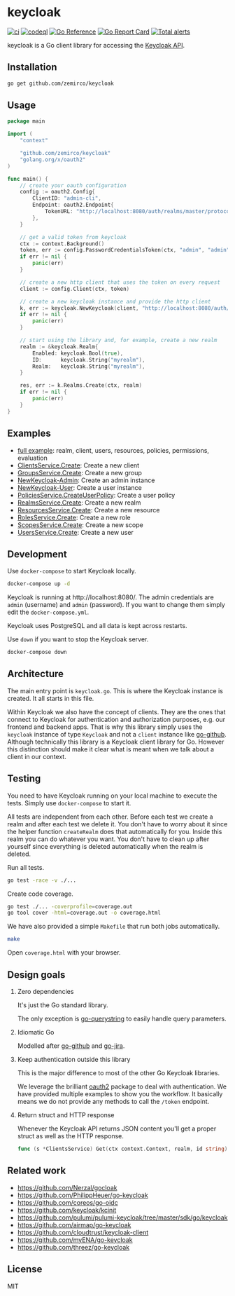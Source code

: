 
# keycloak

[![ci](https://github.com/zemirco/keycloak/workflows/ci/badge.svg)](https://github.com/zemirco/keycloak/actions/workflows/ci.yml)
[![codeql](https://github.com/zemirco/keycloak/workflows/codeql/badge.svg)](https://github.com/zemirco/keycloak/actions/workflows/codeql.yml)
[![Go Reference](https://pkg.go.dev/badge/github.com/zemirco/keycloak.svg)](https://pkg.go.dev/github.com/zemirco/keycloak)
[![Go Report Card](https://goreportcard.com/badge/github.com/zemirco/keycloak)](https://goreportcard.com/report/github.com/zemirco/keycloak)
[![Total alerts](https://img.shields.io/lgtm/alerts/g/zemirco/keycloak.svg?logo=lgtm&logoWidth=18)](https://lgtm.com/projects/g/zemirco/keycloak/alerts/)

keycloak is a Go client library for accessing the [Keycloak API](https://www.keycloak.org/docs-api/12.0/rest-api/index.html).

## Installation

```bash
go get github.com/zemirco/keycloak
```

## Usage

```go
package main

import (
    "context"

    "github.com/zemirco/keycloak"
    "golang.org/x/oauth2"
)

func main() {
    // create your oauth configuration
    config := oauth2.Config{
        ClientID: "admin-cli",
        Endpoint: oauth2.Endpoint{
            TokenURL: "http://localhost:8080/auth/realms/master/protocol/openid-connect/token",
        },
    }

    // get a valid token from keycloak
    ctx := context.Background()
    token, err := config.PasswordCredentialsToken(ctx, "admin", "admin")
    if err != nil {
        panic(err)
    }

    // create a new http client that uses the token on every request
    client := config.Client(ctx, token)

    // create a new keycloak instance and provide the http client
    k, err := keycloak.NewKeycloak(client, "http://localhost:8080/auth/")
    if err != nil {
        panic(err)
    }

    // start using the library and, for example, create a new realm
    realm := &keycloak.Realm{
        Enabled: keycloak.Bool(true),
        ID:      keycloak.String("myrealm"),
        Realm:   keycloak.String("myrealm"),
    }

    res, err := k.Realms.Create(ctx, realm)
    if err != nil {
        panic(err)
    }
}
```

## Examples

- [full example](https://github.com/zemirco/keycloak/blob/main/example_full_test.go): realm, client, users, resources, policies, permissions, evaluation
- [ClientsService.Create](https://pkg.go.dev/github.com/zemirco/keycloak#example-ClientsService.Create): Create a new client
- [GroupsService.Create](https://pkg.go.dev/github.com/zemirco/keycloak#example-GroupsService.Create): Create a new group
- [NewKeycloak-Admin](https://pkg.go.dev/github.com/zemirco/keycloak#example-NewKeycloak-Admin): Create an admin instance
- [NewKeycloak-User](https://pkg.go.dev/github.com/zemirco/keycloak#example-NewKeycloak-User): Create a user instance
- [PoliciesService.CreateUserPolicy](https://pkg.go.dev/github.com/zemirco/keycloak#example-PoliciesService.CreateUserPolicy): Create a user policy
- [RealmsService.Create](https://pkg.go.dev/github.com/zemirco/keycloak#example-RealmsService.Create): Create a new realm
- [ResourcesService.Create](https://pkg.go.dev/github.com/zemirco/keycloak#example-ResourcesService.Create): Create a new resource
- [RolesService.Create](https://pkg.go.dev/github.com/zemirco/keycloak#example-RolesService.Create): Create a new role
- [ScopesService.Create](https://pkg.go.dev/github.com/zemirco/keycloak#example-ScopesService.Create): Create a new scope
- [UsersService.Create](https://pkg.go.dev/github.com/zemirco/keycloak#example-UsersService.Create): Create a new user

## Development

Use `docker-compose` to start Keycloak locally.

```bash
docker-compose up -d
```

Keycloak is running at http://localhost:8080/. The admin credentials are `admin` (username) and `admin` (password). If you want to change them simply edit the `docker-compose.yml`.

Keycloak uses PostgreSQL and all data is kept across restarts.

Use `down` if you want to stop the Keycloak server.

```bash
docker-compose down
```

## Architecture

The main entry point is `keycloak.go`. This is where the Keycloak instance is created. It all starts in this file.

Within Keycloak we also have the concept of clients. They are the ones that connect to Keycloak for authentication and authorization purposes, e.g. our frontend and backend apps. That is why this library simply uses the `keycloak` instance of type `Keycloak` and not a `client` instance like [go-github](https://github.com/google/go-github). Although technically this library is a Keycloak client library for Go. However this distinction should make it clear what is meant when we talk about a client in our context.

## Testing

You need to have Keycloak running on your local machine to execute the tests. Simply use `docker-compose` to start it.

All tests are independent from each other. Before each test we create a realm and after each test we delete it. You don't have to worry about it since the helper function `createRealm` does that automatically for you. Inside this realm you can do whatever you want. You don't have to clean up after yourself since everything is deleted automatically when the realm is deleted.

Run all tests.

```bash
go test -race -v ./...
```

Create code coverage.

```bash
go test ./... -coverprofile=coverage.out
go tool cover -html=coverage.out -o coverage.html
```

We have also provided a simple `Makefile` that run both jobs automatically.

```bash
make
```

Open `coverage.html` with your browser.

## Design goals

1. Zero dependencies

    It's just the Go standard library.

    The only exception is [go-querystring](github.com/google/go-querystring) to easily handle query parameters.

1. Idiomatic Go

    Modelled after [go-github](https://github.com/google/go-github) and [go-jira](https://github.com/andygrunwald/go-jira).

1. Keep authentication outside this library

    This is the major difference to most of the other Go Keycloak libraries.

    We leverage the brilliant [oauth2](https://github.com/golang/oauth2) package to deal with authentication. We have provided multiple examples to show you the workflow. It basically means we do not provide any methods to call the `/token` endpoint.

1. Return struct and HTTP response

    Whenever the Keycloak API returns JSON content you'll get a proper struct as well as the HTTP response.

    ```go
    func (s *ClientsService) Get(ctx context.Context, realm, id string) (*Client, *http.Response, error)
    ```

## Related work

- https://github.com/Nerzal/gocloak
- https://github.com/PhilippHeuer/go-keycloak
- https://github.com/coreos/go-oidc
- https://github.com/keycloak/kcinit
- https://github.com/pulumi/pulumi-keycloak/tree/master/sdk/go/keycloak
- https://github.com/airmap/go-keycloak
- https://github.com/cloudtrust/keycloak-client
- https://github.com/myENA/go-keycloak
- https://github.com/threez/go-keycloak

## License

MIT
